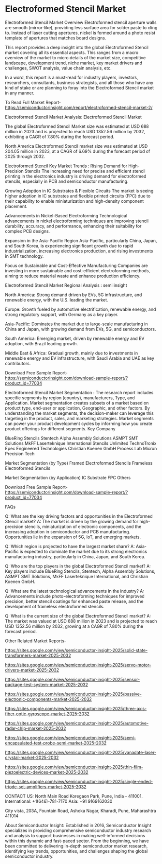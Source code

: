 <h1>Electroformed Stencil Market</h1>
Electroformed Stencil Market Overview
Electroformed stencil aperture walls are smooth (mirror-like), providing less surface area for solder paste to cling to. Instead of laser cutting apertures, nickel is formed around a photo resist template of apertures that matches board designs.

This report provides a deep insight into the global Electroformed Stencil market covering all its essential aspects. This ranges from a macro overview of the market to micro details of the market size, competitive landscape, development trend, niche market, key market drivers and challenges, SWOT analysis, value chain analysis, etc.

In a word, this report is a must-read for industry players, investors, researchers, consultants, business strategists, and all those who have any kind of stake or are planning to foray into the Electroformed Stencil market in any manner.

To Read Full Market Report-
https://semiconductorinsight.com/report/electroformed-stencil-market-2/

Electroformed Stencil Market Analysis:
Electroformed Stencil Market

The global Electroformed Stencil Market size was estimated at USD 688 million in 2023 and is projected to reach USD 1352.56 million by 2032, exhibiting a CAGR of 7.80% during the forecast period.

North America Electroformed Stencil market size was estimated at USD 204.05 million in 2023, at a CAGR of 6.69% during the forecast period of 2025 through 2032.

Electroformed Stencil Key Market Trends :
Rising Demand for High-Precision Stencils
The increasing need for precise and efficient stencil printing in the electronics industry is driving demand for electroformed stencils, especially in PCB and semiconductor manufacturing.

Growing Adoption in IC Substrates & Flexible Circuits
The market is seeing higher adoption in IC substrates and flexible printed circuits (FPC) due to their capability to enable miniaturization and high-density component placement.

Advancements in Nickel-Based Electroforming
Technological advancements in nickel electroforming techniques are improving stencil durability, accuracy, and performance, enhancing their suitability for complex PCB designs.

Expansion in the Asia-Pacific Region
Asia-Pacific, particularly China, Japan, and South Korea, is experiencing significant growth due to rapid industrialization, increasing electronics production, and rising investments in SMT technology.

Focus on Sustainable and Cost-Effective Manufacturing
Companies are investing in more sustainable and cost-efficient electroforming methods, aiming to reduce material waste and enhance production efficiency.

Electroformed Stencil Market Regional Analysis :
semi insight

North America:
Strong demand driven by EVs, 5G infrastructure, and renewable energy, with the U.S. leading the market.

Europe:
Growth fueled by automotive electrification, renewable energy, and strong regulatory support, with Germany as a key player.

Asia-Pacific:
Dominates the market due to large-scale manufacturing in China and Japan, with growing demand from EVs, 5G, and semiconductors.

South America:
Emerging market, driven by renewable energy and EV adoption, with Brazil leading growth.

Middle East & Africa:
Gradual growth, mainly due to investments in renewable energy and EV infrastructure, with Saudi Arabia and UAE as key contributors.

Download Free Sample Report-
https://semiconductorinsight.com/download-sample-report/?product_id=77034

Electroformed Stencil Market Segmentation :
The research report includes specific segments by region (country), manufacturers, Type, and Application. Market segmentation creates subsets of a market based on product type, end-user or application, Geographic, and other factors. By understanding the market segments, the decision-maker can leverage this targeting in the product, sales, and marketing strategies. Market segments can power your product development cycles by informing how you create product offerings for different segments.
Key Company

BlueRing Stencils
Stentech
Alpha Assembly Solutions
ASMPT SMT Solutions
MkFF Laserteknique International
Stencils Unlimited
TechnoTronix
Epec Engineered Technologies
Christian Koenen GmbH
Process Lab Micron
Precision Tech

Market Segmentation (by Type)
Framed Electroformed Stencils
Frameless Electroformed Stencils

Market Segmentation (by Application)
IC Substrate
FPC
Others

Download Free Sample Report-
https://semiconductorinsight.com/download-sample-report/?product_id=77034

FAQs


Q: What are the key driving factors and opportunities in the Electroformed Stencil market?
A: The market is driven by the growing demand for high-precision stencils, miniaturization of electronic components, and the increasing adoption in semiconductor and PCB manufacturing. Opportunities lie in the expansion of 5G, IoT, and emerging markets.

Q: Which region is projected to have the largest market share?
A: Asia-Pacific is expected to dominate the market due to its strong electronics manufacturing industry, particularly in China, Japan, and South Korea.

Q: Who are the top players in the global Electroformed Stencil market?
A: Key players include BlueRing Stencils, Stentech, Alpha Assembly Solutions, ASMPT SMT Solutions, MkFF Laserteknique International, and Christian Koenen GmbH.

Q: What are the latest technological advancements in the industry?
A: Advancements include photo-electroforming techniques for improved precision, better stencil coatings for enhanced paste release, and the development of frameless electroformed stencils.

Q: What is the current size of the global Electroformed Stencil market?
A: The market was valued at USD 688 million in 2023 and is projected to reach USD 1352.56 million by 2032, growing at a CAGR of 7.80% during the forecast period.

Other Related Market Reports-

https://sites.google.com/view/semiconductor-insight-2025/solid-state-transformers-market-2025-2032

https://sites.google.com/view/semiconductor-insight-2025/servo-motor-drivers-market-2025-2032

https://sites.google.com/view/semiconductor-insight-2025/sensor-package-test-system-market-2025-2032

https://sites.google.com/view/semiconductor-insight-2025/passive-electronic-components-market-2025-2032

https://sites.google.com/view/semiconductor-insight-2025/three-axis-fiber-optic-gyroscope-market-2025-2032

https://sites.google.com/view/semiconductor-insight-2025/automotive-radar-chip-market-2025-2032

https://sites.google.com/view/semiconductor-insight-2025/semi-encapsulated-test-probe-semi-market-2025-2032

https://sites.google.com/view/semiconductor-insight-2025/vanadate-laser-crystal-market-2025-2032

https://sites.google.com/view/semiconductor-insight-2025/thin-film-piezoelectric-devices-market-2025-2032

https://sites.google.com/view/semiconductor-insight-2025/single-ended-triode-set-amplifiers-market-2025-2032

CONTACT US:
North Main Road Koregaon Park, Pune, India - 411001.
International: +1(646)-781-7170
Asia: +91 9169162030

City vista, 203A, Fountain Road, Ashoka Nagar, Kharadi, Pune, Maharashtra 411014

About Semiconductor Insight:
Established in 2016, Semiconductor Insight specializes in providing comprehensive semiconductor industry research and analysis to support businesses in making well-informed decisions within this dynamic and fast-paced sector. From the beginning, we have been committed to delivering in-depth semiconductor market research, identifying key trends, opportunities, and challenges shaping the global semiconductor industry.
